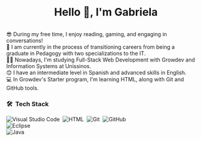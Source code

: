
<div id="user-content-toc">
  <ul align="center">
    <summary><h1 style="display: inline-block">Hello 👋, I'm Gabriela</h1></summary>
  </ul>
</div>


😎 During my free time, I enjoy reading, gaming, and engaging in conversations!<br> 
💪 I am currently in the process of transitioning careers from being a graduate in Pedagogy with two specializations to the IT. <br>
👩‍💻 Nowadays, I'm studying Full-Stack Web Development with Growdev and Information Systems at Unissinos.<br>
😊 I have an intermediate level in Spanish and advanced skills in English.<br> 
💻 In Growdev's Starter program, I'm learning HTML, along with Git and GitHub tools.<br>


### 🛠 &nbsp;Tech Stack
![Visual Studio Code](https://img.shields.io/badge/-Visual%20Studio%20Code-05122A?style=flat&logo=visual-studio-code&logoColor=007ACC)&nbsp;
![HTML](https://img.shields.io/badge/-HTML-05122A?style=flat&logo=HTML5)&nbsp;
![Git](https://img.shields.io/badge/-Git-05122A?style=flat&logo=git)&nbsp;
![GitHub](https://img.shields.io/badge/-GitHub-05122A?style=flat&logo=github)&nbsp;<br>
![Eclipse](https://img.shields.io/badge/-Eclipse-05122A?style=flat&logo=eclipse-ide&logoColor=2C2255)\
![Java](https://img.shields.io/badge/-Java-05122A?style=flat&logo=Java&logoColor=FFA518)&nbsp;

